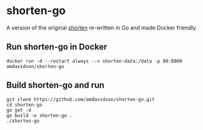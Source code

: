 # shorten-go

A version of the original [shorten](https://github.com/amdavidson/shorten) re-written in Go and made Docker friendly.

## Run shorten-go in Docker

    docker run -d --restart always --v shorten-data:/data -p 80:8000 amdavidson/shorten-go
  
## Build shorten-go and run

    git clone https://github.com/amdavidson/shorten-go.git
    cd shorten-go
    go get -d 
    go build -o shorten-go .
    ./shorten-go
